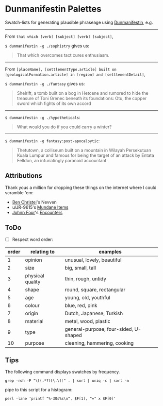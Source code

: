 # Dunmanifestin Palettes

Swatch-lists for generating plausible phraseage using [Dunmanifestin](https://github.com/quavmo/Dunmanifestin), e.g.

---
From `that which [verb] [subject] [verb] [subject]`,

`$ dunmanifestin -g ./sophistry` gives us:
>That which overcomes tact cures enthusiasm.

---
From `[placeName], [settlementType.article] built on [geologicalFormation.article] in [region] and [settlementDetail]`,

`$ dunmanifestin -g ./fantasy` gives us:
> Shelrift, a tomb built on a bog in Hetcene and rumored to hide the treasure of Toni Grenec beneath its foundations: Otu, the copper sword which fights of its own accord

---
`$ dunmanifestin -g ./hypotheticals`:
> What would you do if you could carry a winter?

---
`$ dunmanifestin -g fantasy:post-apocalpytic`:

> Thetutown, a colliseum built on a mountain in Wilayah Persekutuan Kuala Lumpur and famous for being the target of an attack by Entata Felldon, an infuriatingly paranoid accountant

## Attributions

Thank yous a million for dropping these things on the internet where I could scramble 'em:

- [Ben Christel](https://github.com/benchristel)'s Nevven
- u/JR-9615's [Mundane Items](https://www.reddit.com/r/DnD/comments/3yvy58/commonmundane_item_list_d100/)
- [Johnn Four](https://www.roleplayingtips.com/)'s [Encounters](https://s3.amazonaws.com/RPT-eBooks/1372-fantasy-roadside-encounters.pdf)

## ToDo

- [ ] Respect word order:

| order | relating to      | examples                              |
|-------|------------------|---------------------------------------|
| 1     | opinion          | unusual, lovely, beautiful            |
| 2     | size             | big, small, tall                      |
| 3     | physical quality | thin, rough, untidy                   |
| 4     | shape            | round, square, rectangular            |
| 5     | age              | young, old, youthful                  |
| 6     | colour           | blue, red, pink                       |
| 7     | origin           | Dutch, Japanese, Turkish              |
| 8     | material         | metal, wood, plastic                  |
| 9     | type             | general-purpose, four-sided, U-shaped |
| 10    | purpose          | cleaning, hammering, cooking          |

## Tips
The following command displays swatches by frequency.
```
grep -roh -P "\[(.*?)[\.\]]" . | sort | uniq -c | sort -n
```
pipe to this script for a histogram:
```
perl -lane 'printf "%-30s%s\n", $F[1], "=" x $F[0]'
```
